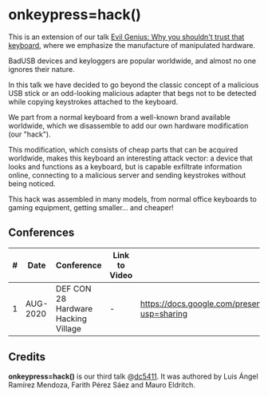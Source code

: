# onkeypress=hack()

This is an extension of our talk [Evil Genius: Why you shouldn't trust that keyboard](https://github.com/mauroeldritch/evilgenius), where we emphasize the manufacture of manipulated hardware.

BadUSB devices and keyloggers are popular worldwide, and almost no one ignores their nature.

In this talk we have decided to go beyond the classic concept of a malicious USB stick or an odd-looking malicious adapter that begs not to be detected while copying keystrokes attached to the keyboard.

We part from a normal keyboard from a well-known brand available worldwide, which we disassemble to add our own hardware modification (our "hack").

This modification, which consists of cheap parts that can be acquired worldwide, makes this keyboard an interesting attack vector: a device that looks and functions as a keyboard, but is capable exfiltrate information online, connecting to a malicious server and sending keystrokes without being noticed. 

This hack was assembled in many models, from normal office keyboards to gaming equipment, getting smaller... and cheaper!

## Conferences

|#| Date | Conference | Link to Video | Link to Slides |
|---|---|---|---|---|
|1| AUG-2020 | DEF CON 28 Hardware Hacking Village | - | https://docs.google.com/presentation/d/18VytLKYP8SdlHUVUUvOURdiTPVgtg92pHgJqHlzRwOk/edit?usp=sharing |

## Credits

**onkeypress=hack()** is our third talk @[dc5411](https://github.com/dc5411). It was authored by Luis Ángel Ramírez Mendoza, Farith Pérez Sáez and Mauro Eldritch.
